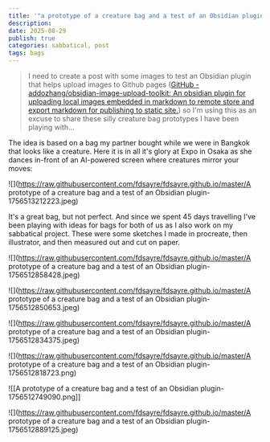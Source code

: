 ```yaml
---
title: '"a prototype of a creature bag and a test of an Obsidian plugin"'
description:
date: 2025-08-29
publish: true
categories: sabbatical, post
tags: bags
---
```

> I need to create a post with some images to test an Obsidian plugin that helps upload images to Github pages ([GitHub - addozhang/obsidian-image-upload-toolkit: An obsidian plugin for uploading local images embedded in markdown to remote store and export markdown for publishing to static site.](https://github.com/addozhang/obsidian-image-upload-toolkit)) so I'm using this as an excuse to share these silly creature bag prototypes I have been playing with...

 The idea is based on a bag my partner bought while we were in Bangkok that looks like a creature. Here it is in all it's glory at Expo in Osaka as she dances in-front of an AI-powered screen where creatures mirror your moves: 
 
![](https://raw.githubusercontent.com/fdsayre/fdsayre.github.io/master/A prototype of a creature bag and a test of an Obsidian plugin-1756513212223.jpeg)
   

It's a great bag, but not perfect. And since we spent 45 days travelling I've been playing with ideas for bags for both of us as I also work on my sabbatical project. These were some sketches I made in procreate, then illustrator, and then measured out and cut on paper. 


![](https://raw.githubusercontent.com/fdsayre/fdsayre.github.io/master/A prototype of a creature bag and a test of an Obsidian plugin-1756512858428.jpeg)

![](https://raw.githubusercontent.com/fdsayre/fdsayre.github.io/master/A prototype of a creature bag and a test of an Obsidian plugin-1756512850653.jpeg)


![](https://raw.githubusercontent.com/fdsayre/fdsayre.github.io/master/A prototype of a creature bag and a test of an Obsidian plugin-1756512834375.jpeg)


![](https://raw.githubusercontent.com/fdsayre/fdsayre.github.io/master/A prototype of a creature bag and a test of an Obsidian plugin-1756512818723.png)

![[A prototype of a creature bag and a test of an Obsidian plugin-1756512749090.png]]

![](https://raw.githubusercontent.com/fdsayre/fdsayre.github.io/master/A prototype of a creature bag and a test of an Obsidian plugin-1756512889125.jpeg)